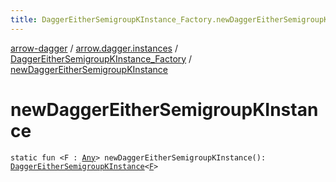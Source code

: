 ```yaml
---
title: DaggerEitherSemigroupKInstance_Factory.newDaggerEitherSemigroupKInstance - arrow-dagger
---
```


[arrow-dagger](../../index.html) / [arrow.dagger.instances](../index.html) / [DaggerEitherSemigroupKInstance_Factory](index.html) / [newDaggerEitherSemigroupKInstance](./new-dagger-either-semigroup-k-instance.html)

# newDaggerEitherSemigroupKInstance

`static fun <F : `[`Any`](https://kotlinlang.org/api/latest/jvm/stdlib/kotlin/-any/index.html)`> newDaggerEitherSemigroupKInstance(): `[`DaggerEitherSemigroupKInstance`](../-dagger-either-semigroup-k-instance/index.html)`<`[`F`](new-dagger-either-semigroup-k-instance.html#F)`>`